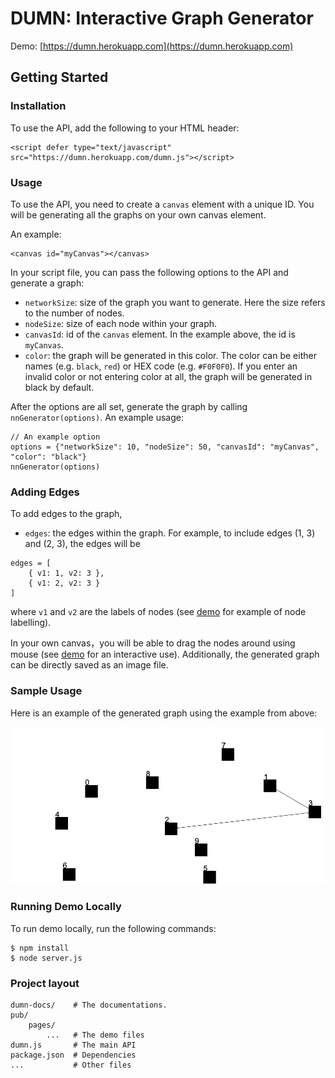 # DUMN: Interactive Graph Generator 


Demo: [https://dumn.herokuapp.com](https://dumn.herokuapp.com)

## Getting Started

### Installation 

To use the API, add the following to your HTML header:

```{html}
<script defer type="text/javascript" src="https://dumn.herokuapp.com/dumn.js"></script>
```

### Usage

To use the API, you need to create a `canvas` element with a unique ID. You will be generating all the graphs on your own canvas element.

An example:
```{html}
<canvas id="myCanvas"></canvas>
```

In your script file, you can pass the following options to the API and generate a graph:

* `networkSize`: size of the graph you want to generate. Here the size refers to the number of nodes.
* `nodeSize`: size of each node within your graph.
* `canvasId`: id of the `canvas` element. In the example above, the id is `myCanvas`.
* `color`: the graph will be generated in this color. The color can be either names (e.g. `black`, `red`) or HEX code (e.g. `#F0F0F0`). If you enter an invalid color or not entering color at all, the graph will be generated in black by default.

After the options are all set, generate the graph by calling `nnGenerator(options)`. An example usage:

```{javascript}
// An example option
options = {"networkSize": 10, "nodeSize": 50, "canvasId": "myCanvas", "color": "black"}
nnGenerator(options)
```

### Adding Edges

To add edges to the graph, 
* `edges`: the edges within the graph. For example, to include edges (1, 3) and (2, 3), the edges will be
```{javascript}
edges = [
    { v1: 1, v2: 3 },
    { v1: 2, v2: 3 }
]
```
    
where `v1` and `v2` are the labels of nodes (see [demo](https://dumn.herokuapp.com/pages/demo/demo.html) for example of node labelling).

In your own canvas，you will be able to drag the nodes around using mouse (see [demo](https://dumn.herokuapp.com/pages/demo/demo.html) for an interactive use). Additionally, the generated graph can be directly saved as an image file.

### Sample Usage

Here is an example of the generated graph using the example from above:

![Sample Usage](example1.png)

### Running Demo Locally

To run demo locally, run the following commands:

```{bash}
$ npm install
$ node server.js
```

### Project layout

    dumn-docs/    # The documentations.
    pub/
        pages/
            ...   # The demo files
    dumn.js       # The main API
    package.json  # Dependencies
    ...           # Other files
